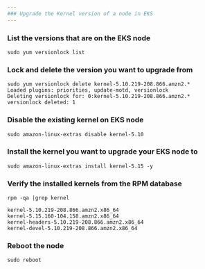 ```yaml
---
### Upgrade the Kernel version of a node in EKS
---
```


### List the versions that are on the EKS node
```
sudo yum versionlock list
```

### Lock and delete the version you want to upgrade from

```
sudo yum versionlock delete kernel-5.10.219-208.866.amzn2.*
Loaded plugins: priorities, update-motd, versionlock
Deleting versionlock for: 0:kernel-5.10.219-208.866.amzn2.*
versionlock deleted: 1
```

### Disable the existing kernel on EKS node

```
sudo amazon-linux-extras disable kernel-5.10
```

### Install the kernel you want to upgrade your EKS node to

```
sudo amazon-linux-extras install kernel-5.15 -y
```
### Verify the installed kernels from the RPM database

```
rpm -qa |grep kernel

kernel-5.10.219-208.866.amzn2.x86_64
kernel-5.15.160-104.158.amzn2.x86_64
kernel-headers-5.10.219-208.866.amzn2.x86_64
kernel-devel-5.10.219-208.866.amzn2.x86_64
```
### Reboot the node

```
sudo reboot
```